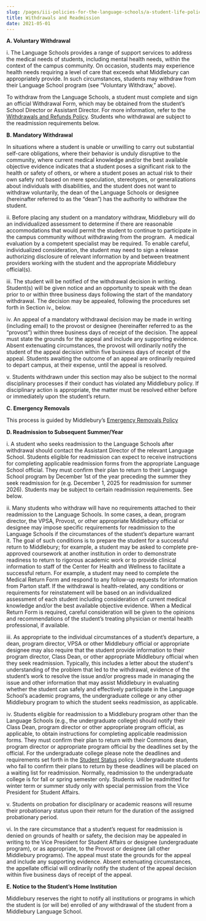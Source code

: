 ```yaml
---
slug: /pages/iii-policies-for-the-language-schools/a-student-life-policies/withdrawals-and-readmission
title: Withdrawals and Readmission
date: 2021-05-01
---
```

**A. Voluntary Withdrawal**

i. The Language Schools provides a range of support services to address the medical needs of students, including mental health needs, within the context of the campus community. On occasion, students may experience health needs requiring a level of care that exceeds what Middlebury can appropriately provide. In such circumstances, students may withdraw from their Language School program (see “Voluntary Withdraw,” above). 

To withdraw from the Language Schools, a student must complete and sign an official Withdrawal Form, which may be obtained from the student’s School Director or Assistant Director. For more information, refer to the [Withdrawals and Refunds Policy](https://handbook.middlebury.edu/pages/iii-policies-for-the-language-schools/c-financial-policies/c-3-withdrawals-and-refunds). Students who withdrawal are subject to the readmission requirements below.

**B. Mandatory Withdrawal**

In situations where a student is unable or unwilling to carry out substantial self-care obligations, where their behavior is unduly disruptive to the community, where current medical knowledge and/or the best available objective evidence indicates that a student poses a significant risk to the health or safety of others, or where a student poses an actual risk to their own safety not based on mere speculation, stereotypes, or generalizations about individuals with disabilities, and the student does not want to withdraw voluntarily, the dean of the Language Schools or designee (hereinafter referred to as the “dean”) has the authority to withdraw the student.

ii. Before placing any student on a mandatory withdraw, Middlebury will do an individualized assessment to determine if there are reasonable accommodations that would permit the student to continue to participate in the campus community without withdrawing from the program.  A medical evaluation by a competent specialist may be required. To enable careful, individualized consideration, the student may need to sign a release authorizing disclosure of relevant information by and between treatment providers working with the student and the appropriate Middlebury official(s).

iii. The student will be notified of the withdrawal decision in writing. Student(s) will be given notice and an opportunity to speak with the dean prior to or within three business days following the start of the mandatory withdrawal. The decision may be appealed, following the procedures set forth in Section iv., below.

iv. An appeal of a mandatory withdrawal decision may be made in writing (including email) to the provost or designee (hereinafter referred to as the “provost”) within three business days of receipt of the decision. The appeal must state the grounds for the appeal and include any supporting evidence. Absent extenuating circumstances, the provost will ordinarily notify the student of the appeal decision within five business days of receipt of the appeal. Students awaiting the outcome of an appeal are ordinarily required to depart campus, at their expense, until the appeal is resolved.

v. Students withdrawn under this section may also be subject to the normal disciplinary processes if their conduct has violated any Middlebury policy. If disciplinary action is appropriate, the matter must be resolved either before or immediately upon the student’s return.

**C. Emergency Removals**

This process is guided by Middlebury’s [Emergency Removals Policy](https://handbook.middlebury.edu/pages/i-policies-for-all/health-safety/emerg-removals/)

**D. Readmission to Subsequent Summer/Year**

i. A student who seeks readmission to the Language Schools after withdrawal should contact the Assistant Director of the relevant Language School. Students eligible for readmission can expect to receive instructions for completing applicable readmission forms from the appropriate Language School official. They must confirm their plan to return to their Language School program by December 1st of the year preceding the summer they seek readmission for (e.g. December 1, 2025 for readmission for summer 2026). Students may be subject to certain readmission requirements. See below.

ii. Many students who withdraw will have no requirements attached to their readmission to the Language Schools. In some cases, a dean, program director, the VPSA, Provost, or other appropriate Middlebury official or designee may impose specific requirements for readmission to the Language Schools if the circumstances of the student’s departure warrant it. The goal of such conditions is to prepare the student for a successful return to Middlebury; for example, a student may be asked to complete pre-approved coursework at another institution in order to demonstrate readiness to return to rigorous academic work or to provide clinical information to staff of the Center for Health and Wellness to facilitate a successful return. For example, a student may need to complete the Medical Return Form and respond to any follow-up requests for information from Parton staff. If the withdrawal is health-related, any conditions or requirements for reinstatement will be based on an individualized assessment of each student including consideration of current medical knowledge and/or the best available objective evidence. When a Medical Return Form is required, careful consideration will be given to the opinions and recommendations of the student’s treating physician or mental health professional, if available.

iii. As appropriate to the individual circumstances of a student’s departure, a dean, program director, VPSA or other Middlebury official or appropriate designee may also require that the student provide information to their program director, Class Dean, or other appropriate Middlebury official when they seek readmission. Typically, this includes a letter about the student's understanding of the problem that led to the withdrawal, evidence of the student’s work to resolve the issue and/or progress made in managing the issue and other information that may assist Middlebury in evaluating whether the student can safely and effectively participate in the Language School’s academic programs, the undergraduate college or any other Middlebury program to which the student seeks readmission, as applicable.

iv. Students eligible for readmission to a Middlebury program other than the Language Schools (e.g., the undergraduate college) should notify their Class Dean, program director or other appropriate program official, as applicable, to obtain instructions for completing applicable readmission forms. They must confirm their plan to return with their Commons dean, program director or appropriate program official by the deadlines set by the official. For the undergraduate college please note the deadlines and requirements set forth in the [Student Status](https://www.middlebury.edu/about/handbook/ug-college-policies/ug-policies/academics/student-status) policy. Undergraduate students who fail to confirm their plans to return by these deadlines will be placed on a waiting list for readmission. Normally, readmission to the undergraduate college is for fall or spring semester only. Students will be readmitted for winter term or summer study only with special permission from the Vice President for Student Affairs.

v. Students on probation for disciplinary or academic reasons will resume their probationary status upon their return for the duration of the assigned probationary period.

vi. In the rare circumstance that a student’s request for readmission is denied on grounds of health or safety, the decision may be appealed in writing to the Vice President for Student Affairs or designee (undergraduate program), or as appropriate, to the Provost or designee (all other Middlebury programs). The appeal must state the grounds for the appeal and include any supporting evidence. Absent extenuating circumstances, the appellate official will ordinarily notify the student of the appeal decision within five business days of receipt of the appeal.

**E. Notice to the Student’s Home Institution**

Middlebury reserves the right to notify all institutions or programs in which the student is (or will be) enrolled of any withdrawal of the student from a Middlebury Language School.
